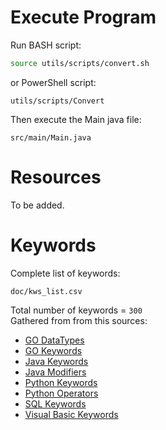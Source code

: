 # Execute Program

Run BASH script:
```BASH
source utils/scripts/convert.sh
```

or PowerShell script:
```PS1
utils/scripts/Convert
```

Then execute the Main java file:

    src/main/Main.java

# Resources
<!---
## Packages,Libs,JDK,JFlex,etc.
TODO. Add this info
--->
To be added.

# Keywords
Complete list of keywords:

    doc/kws_list.csv

Total number of keywords = `300`<br>
Gathered from from this sources: 
- [GO DataTypes](https://www.geeksforgeeks.org/data-types-in-go/)
- [GO Keywords](https://go.dev/ref/spec#Keywords)
- [Java Keywords](https://www.w3schools.com/java/java_ref_keywords.asp)
- [Java Modifiers](https://www.w3schools.com/java/java_modifiers.asp)
- [Python Keywords](https://www.w3schools.com/python/python_ref_keywords.asp)
- [Python Operators](https://www.w3schools.com/python/python_operators.asp)
- [SQL Keywords](https://www.w3schools.com/sql/sql_ref_keywords.asp)
- [Visual Basic Keywords](https://learn.microsoft.com/en-us/dotnet/visual-basic/language-reference/keywords/)